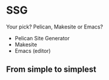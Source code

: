 <!-- title: Static site generators -->

# SSG
Your pick? Pelican, Makesite or Emacs?

- Pelican Site Generator
- Makesite
- Emacs (editor)

## From simple to simplest 


